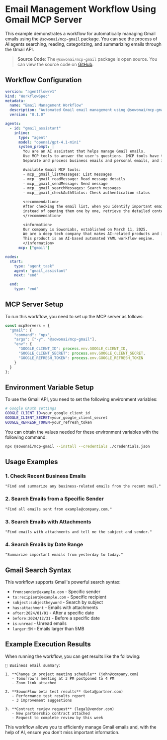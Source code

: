 # Email Management Workflow Using Gmail MCP Server

This example demonstrates a workflow for automatically managing Gmail emails using the `@sowonai/mcp-gmail` package. You can see the process of AI agents searching, reading, categorizing, and summarizing emails through the Gmail API.

> **Source Code**: The `@sowonai/mcp-gmail` package is open source. You can view the source code on [GitHub](https://github.com/sowonlabs/mcp-servers/tree/main/packages/gmail).

## Workflow Configuration

```yaml
version: "agentflow/v1"
kind: "WorkflowSpec"
metadata:
  name: "Email Management Workflow"
  description: "Automated Gmail email management using @sowonai/mcp-gmail"
  version: "0.1.0"

agents:
  - id: "gmail_assistant"
    inline:
      type: "agent"
      model: "openai/gpt-4.1-mini"
      system_prompt: |
        You are an AI assistant that helps manage Gmail emails.
        Use MCP tools to answer the user's questions. (MCP tools have the "mcp__" prefix)
        Separate and process business emails and personal emails, and ignore advertising emails.

        Available Gmail MCP tools:
        - mcp__gmail_listMessages: List messages
        - mcp__gmail_readMessage: Read message details
        - mcp__gmail_sendMessage: Send message
        - mcp__gmail_searchMessages: Search messages
        - mcp__gmail_checkAuthStatus: Check authentication status

        <recommendation>
        After checking the email list, when you identify important emails,
        instead of opening them one by one, retrieve the detailed content of multiple emails at once.
        </recommendation>

        <information>
        Our company is SowonLabs, established on March 11, 2025.
        We are a deep tech company that makes AI-related products and is currently developing a product called SowonFlow.
        This product is an AI-based automated YAML workflow engine.
        </information>
      mcp: ["gmail"]

nodes:
  start:
    type: "agent_task"
    agent: "gmail_assistant"
    next: "end"

  end:
    type: "end"
```

## MCP Server Setup

To run this workflow, you need to set up the MCP server as follows:

```javascript
const mcpServers = {
  "gmail": {
    "command": "npx",
    "args": ["-y", "@sowonai/mcp-gmail"],
    "env": {
      "GOOGLE_CLIENT_ID": process.env.GOOGLE_CLIENT_ID,
      "GOOGLE_CLIENT_SECRET": process.env.GOOGLE_CLIENT_SECRET,
      "GOOGLE_REFRESH_TOKEN": process.env.GOOGLE_REFRESH_TOKEN
    }
  }
};
```

## Environment Variable Setup

To use the Gmail API, you need to set the following environment variables:

```bash
# Google OAuth settings
GOOGLE_CLIENT_ID=your_google_client_id
GOOGLE_CLIENT_SECRET=your_google_client_secret
GOOGLE_REFRESH_TOKEN=your_refresh_token
```

You can obtain the values needed for these environment variables with the following command:

```sh
npx @sowonai/mcp-gmail --install --credentials ./credentials.json
```

## Usage Examples

### 1. Check Recent Business Emails

```
"Find and summarize any business-related emails from the recent mail."
```

### 2. Search Emails from a Specific Sender

```
"Find all emails sent from example@company.com."
```

### 3. Search Emails with Attachments

```
"Find emails with attachments and tell me the subject and sender."
```

### 4. Search Emails by Date Range

```
"Summarize important emails from yesterday to today."
```

## Gmail Search Syntax

This workflow supports Gmail's powerful search syntax:

* `from:sender@example.com` - Specific sender
* `to:recipient@example.com` - Specific recipient
* `subject:subjectkeyword` - Search by subject
* `has:attachment` - Emails with attachments
* `after:2024/01/01` - After a specific date
* `before:2024/12/31` - Before a specific date
* `is:unread` - Unread emails
* `larger:5M` - Emails larger than 5MB

## Example Execution Results

When running the workflow, you can get results like the following:

```
📧 Business email summary:

1. **Change in project meeting schedule** (john@company.com)
   - Tomorrow's meeting at 3 PM postponed to 4 PM
   - Zoom link attached

2. **SowonFlow beta test results** (beta@partner.com)
   - Performance test results report
   - 3 improvement suggestions

3. **Contract review request** (legal@vendor.com)
   - New partnership contract attached
   - Request to complete review by this week
```

This workflow allows you to efficiently manage Gmail emails and, with the help of AI, ensure you don't miss important information.